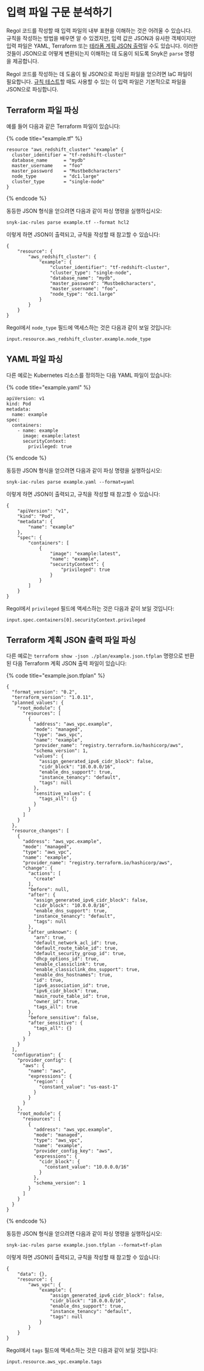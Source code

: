 # 입력 파일 구문 분석하기

Regol 코드를 작성할 때 입력 파일의 내부 표현을 이해하는 것은 어려울 수 있습니다. 규칙을 작성하는 방법을 배우면 알 수 있겠지만, 입력 값은 JSON과 유사한 객체이지만 입력 파일은 YAML, Terraform 또는 [테라폼 계획 JSON 출력](https://www.terraform.io/docs/internals/json-format.html)일 수도 있습니다. 이러한 것들이 JSON으로 어떻게 변환되는지 이해하는 데 도움이 되도록 Snyk은 `parse` 명령을 제공합니다.

Regol 코드를 작성하는 데 도움이 될 JSON으로 파싱된 파일을 얻으려면 IaC 파일이 필요합니다. [규칙 테스트](testing-a-rule.md)할 때도 사용할 수 있는 이 입력 파일은 기본적으로 파일을 JSON으로 파싱합니다.

## Terraform 파일 파싱

예를 들어 다음과 같은 Terraform 파일이 있습니다:

{% code title="example.tf" %}
```
resource "aws_redshift_cluster" "example" {
  cluster_identifier = "tf-redshift-cluster"
  database_name      = "mydb"
  master_username    = "foo"
  master_password    = "Mustbe8characters"
  node_type          = "dc1.large"
  cluster_type       = "single-node"
}
```
{% endcode %}

동등한 JSON 형식을 얻으려면 다음과 같이 파싱 명령을 실행하십시오:

```
snyk-iac-rules parse example.tf --format hcl2
```

이렇게 하면 JSON이 출력되고, 규칙을 작성할 때 참고할 수 있습니다:

```
{
	"resource": {
		"aws_redshift_cluster": {
			"example": {
				"cluster_identifier": "tf-redshift-cluster",
				"cluster_type": "single-node",
				"database_name": "mydb",
				"master_password": "Mustbe8characters",
				"master_username": "foo",
				"node_type": "dc1.large"
			}
		}
	}
}
```

Regol에서 `node_type` 필드에 액세스하는 것은 다음과 같이 보일 것입니다:

```
input.resource.aws_redshift_cluster.example.node_type
```

## YAML 파일 파싱

다른 예로는 Kubernetes 리소스를 정의하는 다음 YAML 파일이 있습니다:

{% code title="example.yaml" %}
```
apiVersion: v1
kind: Pod
metadata:
  name: example
spec:
  containers:
    - name: example
      image: example:latest
      securityContext:
        privileged: true 
```
{% endcode %}

동등한 JSON 형식을 얻으려면 다음과 같이 파싱 명령을 실행하십시오:

```
snyk-iac-rules parse example.yaml --format=yaml
```

이렇게 하면 JSON이 출력되고, 규칙을 작성할 때 참고할 수 있습니다:

```
{
	"apiVersion": "v1",
	"kind": "Pod",
	"metadata": {
		"name": "example"
	},
	"spec": {
		"containers": [
			{
				"image": "example:latest",
				"name": "example",
				"securityContext": {
					"privileged": true
				}
			}
		]
	}
}
```

Regol에서 `privileged` 필드에 액세스하는 것은 다음과 같이 보일 것입니다:

```
input.spec.containers[0].securityContext.privileged
```

## Terraform 계획 JSON 출력 파일 파싱

다른 예로는 `terraform show -json ./plan/example.json.tfplan` 명령으로 반환된 다음 Terraform 계획 JSON 출력 파일이 있습니다:

{% code title="example.json.tfplan" %}
```
{
  "format_version": "0.2",
  "terraform_version": "1.0.11",
  "planned_values": {
    "root_module": {
      "resources": [
        {
          "address": "aws_vpc.example",
          "mode": "managed",
          "type": "aws_vpc",
          "name": "example",
          "provider_name": "registry.terraform.io/hashicorp/aws",
          "schema_version": 1,
          "values": {
            "assign_generated_ipv6_cidr_block": false,
            "cidr_block": "10.0.0.0/16",
            "enable_dns_support": true,
            "instance_tenancy": "default",
            "tags": null
          },
          "sensitive_values": {
            "tags_all": {}
          }
        }
      ]
    }
  },
  "resource_changes": [
    {
      "address": "aws_vpc.example",
      "mode": "managed",
      "type": "aws_vpc",
      "name": "example",
      "provider_name": "registry.terraform.io/hashicorp/aws",
      "change": {
        "actions": [
          "create"
        ],
        "before": null,
        "after": {
          "assign_generated_ipv6_cidr_block": false,
          "cidr_block": "10.0.0.0/16",
          "enable_dns_support": true,
          "instance_tenancy": "default",
          "tags": null
        },
        "after_unknown": {
          "arn": true,
          "default_network_acl_id": true,
          "default_route_table_id": true,
          "default_security_group_id": true,
          "dhcp_options_id": true,
          "enable_classiclink": true,
          "enable_classiclink_dns_support": true,
          "enable_dns_hostnames": true,
          "id": true,
          "ipv6_association_id": true,
          "ipv6_cidr_block": true,
          "main_route_table_id": true,
          "owner_id": true,
          "tags_all": true
        },
        "before_sensitive": false,
        "after_sensitive": {
          "tags_all": {}
        }
      }
    }
  ],
  "configuration": {
    "provider_config": {
      "aws": {
        "name": "aws",
        "expressions": {
          "region": {
            "constant_value": "us-east-1"
          }
        }
      }
    },
    "root_module": {
      "resources": [
        {
          "address": "aws_vpc.example",
          "mode": "managed",
          "type": "aws_vpc",
          "name": "example",
          "provider_config_key": "aws",
          "expressions": {
            "cidr_block": {
              "constant_value": "10.0.0.0/16"
            }
          },
          "schema_version": 1
        }
      ]
    }
  }
}
```
{% endcode %}

동등한 JSON 형식을 얻으려면 다음과 같이 파싱 명령을 실행하십시오:

```
snyk-iac-rules parse example.json.tfplan --format=tf-plan
```

이렇게 하면 JSON이 출력되고, 규칙을 작성할 때 참고할 수 있습니다:

```
{
	"data": {},
	"resource": {
		"aws_vpc": {
			"example": {
				"assign_generated_ipv6_cidr_block": false,
				"cidr_block": "10.0.0.0/16",
				"enable_dns_support": true,
				"instance_tenancy": "default",
				"tags": null
			}
		}
	}
}
```

Regol에서 `tags` 필드에 액세스하는 것은 다음과 같이 보일 것입니다:

```
input.resource.aws_vpc.example.tags
```
